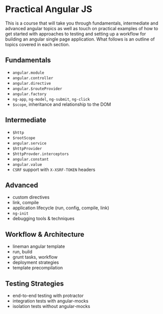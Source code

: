 # Practical Angular JS

This is a course that will take you through fundamentals, intermediate and advanced angular topics as well as touch on practical examples of how to get started with approaches to testing and setting up a workflow for building an angular single page application. What follows is an outline of topics covered in each section.

## Fundamentals

- `angular.module`
- `angular.controller`
- `angular.directive`
- `angular.$routeProvider`
- `angular.factory`
- `ng-app`, `ng-model`, `ng-submit`, `ng-click`
- `$scope`, inheritance and relationship to the DOM

## Intermediate

- `$http`
- `$rootScope`
- `angular.service`
- `$httpProvider`
- `$httpProvder.interceptors`
- `angular.constant`
- `angular.value`
- `CSRF` support with `X-XSRF-TOKEN` headers

## Advanced

- custom directives
- link, compile
- application lifecycle (run, config, compile, link)
- `ng-init`
- debugging tools & techniques

## Workflow & Architecture
- lineman angular template
- run, build
- grunt tasks, workflow
- deployment strategies
- template precompilation

## Testing Strategies

- end-to-end testing with protractor
- integration tests with angular-mocks
- isolation tests without angular-mocks
